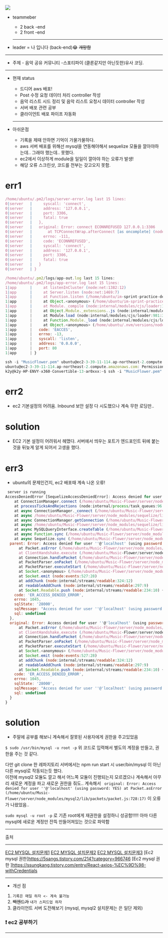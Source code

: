 ![](https://images.velog.io/images/ww3ysq/post/67efab94-a246-4bcc-b599-b75166cbc9ea/2022-03-03_1.43.13.png)

- teammeber

  - 2 back -end
  - 2 front -end

  ***

- leader = 나 입니다 (back-end)😂 ~~개망함~~

---

- 주제 - 음악 공유 커뮤니티 -스포티파이 (클론같지만 아닌듯한)유사 코딩.

---

- 현재 status

  - 드디어 aws 배포!
  - Post 수정 요청 데이터 처리 controller 작성
  - 음악 리스트 시드 정리 및 음악 리스트 요청시 데이터 controller 작성
  - 서버 배포 관련 공부
  - 클라이언트 배포 파이프 자동화

  ***

- 아쉬운점
  - 기록을 제때 안하면 기억이 가물가물하다.
    <br>
  - aws 서버 배포를 위해선 mysql을 연동해야해서 sequelize 모듈을 깔아야하는데.. 그래야 했는데.. 못했다.
    <br>
  - ec2에서 이상하게 module을 일일이 깔아야 하는 오류가 발생!
    <br>
  - 해당 오류 스크린샷, 코드를 전부는 갖고오지 못함.

# err1

```jsx
/home/ubuntu/.pm2/logs/server-error.log last 15 lines:
0|server   |     syscall: 'connect',
0|server   |     address: '127.0.0.1',
0|server   |     port: 3306,
0|server   |     fatal: true
0|server   |   },
0|server   |   original: Error: connect ECONNREFUSED 127.0.0.1:3306
0|server   |       at TCPConnectWrap.afterConnect [as oncomplete] (node:net:1161:16) {
0|server   |     errno: -111,
0|server   |     code: 'ECONNREFUSED',
0|server   |     syscall: 'connect',
0|server   |     address: '127.0.0.1',
0|server   |     port: 3306,
0|server   |     fatal: true
0|server   |   }
0|server   | }

/home/ubuntu/.pm2/logs/app-out.log last 15 lines:
/home/ubuntu/.pm2/logs/app-error.log last 15 lines:
1|app      |     at listenInCluster (node:net:1382:12)
1|app      |     at Server.listen (node:net:1469:7)
1|app      |     at Function.listen (/home/ubuntu/im-sprint-practice-deploy/server/node_modules/express/lib/application.js:618:24)
1|app      |     at Object.<anonymous> (/home/ubuntu/im-sprint-practice-deploy/server/app.js:135:5)
1|app      |     at Module._compile (node:internal/modules/cjs/loader:1101:14)
1|app      |     at Object.Module._extensions..js (node:internal/modules/cjs/loader:1153:10)
1|app      |     at Module.load (node:internal/modules/cjs/loader:981:32)
1|app      |     at Function.Module._load (node:internal/modules/cjs/loader:822:12)
1|app      |     at Object.<anonymous> (/home/ubuntu/.nvm/versions/node/v16.13.0/lib/node_modules/pm2/lib/ProcessContainerFork.js:33:23) {
1|app      |   code: 'EACCES',
1|app      |   errno: -13,
1|app      |   syscall: 'listen',
1|app      |   address: '0.0.0.0',
1|app      |   port: 80
1|app      | }
```

```jsx
ssh -i "MusicFlower.pem" ubuntu@ec2-3-39-11-114.ap-northeast-2.compute.amazonaws.com
ubuntu@ec2-3-39-11-114.ap-northeast-2.compute.amazonaws.com: Permission denied (publickey).
k2y@k2y-HP-ENVY-x360-Convertible-13-ar0xxx:~$ ssh -i "MusicFlower.pem" ubuntu@ec2-3-39-11-114.ap-northeast-2.compute.amazonaws.com
```

# err2

- ec2 기본설정의 어려움. Inbound 보안 설정 다 시도했으나 계속 무한 로딩만..

# solution

- EC2 기본 설정이 어려워서 헤맸다. 서버에서 띄우는 포트가 엔드포인트 뒤에 붙는 것을 뒤늦게 알게 되어서 고생을 했다.

# err3

- ubuntu의 문제인건지, ec2 배포때 계속 나온 오류!

```jsx
 server is running
AccessDeniedError [SequelizeAccessDeniedError]: Access denied for user ''@'localhost' (using password: YES)
    at ConnectionManager.connect (/home/ubuntu/Music-Flower/server/node_modules/sequelize/lib/dialects/mysql/connection-manager.js:94:17)
    at processTicksAndRejections (node:internal/process/task_queues:96:5)
    at async ConnectionManager._connect (/home/ubuntu/Music-Flower/server/node_modules/sequelize/lib/dialects/abstract/connection-manager.js:216:24)
    at async /home/ubuntu/Music-Flower/server/node_modules/sequelize/lib/dialects/abstract/connection-manager.js:174:32
    at async ConnectionManager.getConnection (/home/ubuntu/Music-Flower/server/node_modules/sequelize/lib/dialects/abstract/connection-manager.js:197:7)
    at async /home/ubuntu/Music-Flower/server/node_modules/sequelize/lib/sequelize.js:303:26
    at async MySQLQueryInterface.createTable (/home/ubuntu/Music-Flower/server/node_modules/sequelize/lib/dialects/abstract/query-interface.js:94:12)
    at async Function.sync (/home/ubuntu/Music-Flower/server/node_modules/sequelize/lib/model.js:930:5)
    at async Sequelize.sync (/home/ubuntu/Music-Flower/server/node_modules/sequelize/lib/sequelize.js:377:9) {
  parent: Error: Access denied for user ''@'localhost' (using password: YES)
      at Packet.asError (/home/ubuntu/Music-Flower/server/node_modules/mysql2/lib/packets/packet.js:728:17)
      at ClientHandshake.execute (/home/ubuntu/Music-Flower/server/node_modules/mysql2/lib/commands/command.js:29:26)
      at Connection.handlePacket (/home/ubuntu/Music-Flower/server/node_modules/mysql2/lib/connection.js:456:32)
      at PacketParser.onPacket (/home/ubuntu/Music-Flower/server/node_modules/mysql2/lib/connection.js:85:12)
      at PacketParser.executeStart (/home/ubuntu/Music-Flower/server/node_modules/mysql2/lib/packet_parser.js:75:16)
      at Socket.<anonymous> (/home/ubuntu/Music-Flower/server/node_modules/mysql2/lib/connection.js:92:25)
      at Socket.emit (node:events:527:28)
      at addChunk (node:internal/streams/readable:324:12)
      at readableAddChunk (node:internal/streams/readable:297:9)
      at Socket.Readable.push (node:internal/streams/readable:234:10) {
    code: 'ER_ACCESS_DENIED_ERROR',
    errno: 1045,
    sqlState: '28000',
    sqlMessage: "Access denied for user ''@'localhost' (using password: YES)",
    sql: undefined
  },
  original: Error: Access denied for user ''@'localhost' (using password: YES)
      at Packet.asError (/home/ubuntu/Music-Flower/server/node_modules/mysql2/lib/packets/packet.js:728:17)
      at ClientHandshake.execute (/home/ubuntu/Music-Flower/server/node_modules/mysql2/lib/commands/command.js:29:26)
      at Connection.handlePacket (/home/ubuntu/Music-Flower/server/node_modules/mysql2/lib/connection.js:456:32)
      at PacketParser.onPacket (/home/ubuntu/Music-Flower/server/node_modules/mysql2/lib/connection.js:85:12)
      at PacketParser.executeStart (/home/ubuntu/Music-Flower/server/node_modules/mysql2/lib/packet_parser.js:75:16)
      at Socket.<anonymous> (/home/ubuntu/Music-Flower/server/node_modules/mysql2/lib/connection.js:92:25)
      at Socket.emit (node:events:527:28)
      at addChunk (node:internal/streams/readable:324:12)
      at readableAddChunk (node:internal/streams/readable:297:9)
      at Socket.Readable.push (node:internal/streams/readable:234:10) {
    code: 'ER_ACCESS_DENIED_ERROR',
    errno: 1045,
    sqlState: '28000',
    sqlMessage: "Access denied for user ''@'localhost' (using password: YES)",
    sql: undefined
  }
}
```

# solution

- 주말에 공부를 해보니 계속해서 잘못된 사용자에게 권한을 주고있었음

`$ sudo /usr/bin/mysql -u root -p`
위 코드로 입력해서 별도의 계정을 만들고, 권한을 주는 것 같다.

다만 git clone 한 레파지토리 서버에서는 npm run start 시 user/bin/mysql
이 아닌 다른 mysql로 작동되는듯 했다.  
이전에 mysql2 모듈도 깔고 해서 어느쪽 모듈이 진행되는지 모르겠으나
계속해서
아무리 새로운 계정을 파고 새로운 권한을 줘도..
계속해서
` original: Error: Access denied for user ''@'localhost' (using password: YES) at Packet.asError (/home/ubuntu/Music-Flower/server/node_modules/mysql2/lib/packets/packet.js:728:17)`
이 오류가 나왔었음..

`sudo mysql -u root -p` 로 기존 root에게 재권한을 설정하니 성공함!!!!!
아마 다른 mysql에 새로운 계정만 잔뜩 만들어져있는 것으로 파악함

---

출처

---

[EC2 MYSQL 설치문제1](https://curryyou.tistory.com/434)
[EC2 MYSQL 설치문제2](https://velog.io/@seungsang00/Ubuntu-%EC%9A%B0%ED%88%AC%EC%97%90-MySQL-%EC%84%A4%EC%B9%98%ED%95%98%EA%B8%B0)
[EC2 MYSQL 설치문제3](https://curryyou.tistory.com/434)
[Ec2 mysql 권한]https://5sangs.tistory.com/214?category=966746
[Ec2 mysql 권한 ]https://ssungkang.tistory.com/entry/React-axios-%EC%9D%98-withCredentials

---

- 개선 점

1.  `기록은 매일 하자 <- 계속 불가능`
2.  ~~백엔드가~~ `내가 스피드업 하자 `
3.  클라이언트 서버 도전해보기 (mysql, mysql2 설치문제는 은 일단 제외)

### ❗ ec2 공부하기

---
